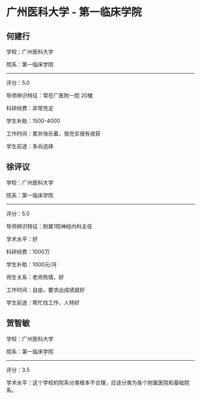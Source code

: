 # 广州医科大学 - 第一临床学院

## 何建行

学校：广州医科大学

院系：第一临床学院

* * *

评分：5.0

导师辨识特征：常在广医附一院
20楼

科研经费：非常充足

学生补助：1500-4000

工作时间：累并快乐着，很充实很有收获

学生前途：多向选择

## 徐评议

学校：广州医科大学

院系：第一临床学院

* * *

评分：5.0

导师辨识特征：附属1院神经内科主任

学术水平：好

科研经费：1000万

学生补助：1000元/月

师生关系：老师热情，好

工作时间：自由，要求出成绩就好

学生前途：帮忙找工作，人特好

## 贺智敏

学校：广州医科大学

院系：第一临床学院

* * *

评分：3.5

学术水平：这个学校的院系分类根本不合理，应该分类为各个附属医院和基础院系。